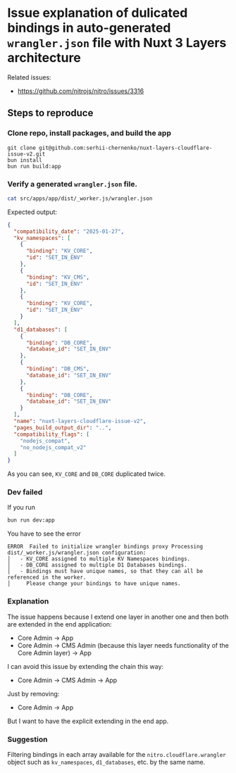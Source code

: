 # Issue explanation of dulicated bindings in auto-generated `wrangler.json` file with Nuxt 3 Layers architecture

Related issues:

- https://github.com/nitrojs/nitro/issues/3316
 
## Steps to reproduce

### Clone repo, install packages, and build the app

```
git clone git@github.com:serhii-chernenko/nuxt-layers-cloudflare-issue-v2.git
bun install
bun run build:app
```

### Verify a generated `wrangler.json` file.

```bash
cat src/apps/app/dist/_worker.js/wrangler.json
```

Expected output:
```json
{
  "compatibility_date": "2025-01-27",
  "kv_namespaces": [
    {
      "binding": "KV_CORE",
      "id": "SET_IN_ENV"
    },
    {
      "binding": "KV_CMS",
      "id": "SET_IN_ENV"
    },
    {
      "binding": "KV_CORE",
      "id": "SET_IN_ENV"
    }
  ],
  "d1_databases": [
    {
      "binding": "DB_CORE",
      "database_id": "SET_IN_ENV"
    },
    {
      "binding": "DB_CMS",
      "database_id": "SET_IN_ENV"
    },
    {
      "binding": "DB_CORE",
      "database_id": "SET_IN_ENV"
    }
  ],
  "name": "nuxt-layers-cloudflare-issue-v2",
  "pages_build_output_dir": "..",
  "compatibility_flags": [
    "nodejs_compat",
    "no_nodejs_compat_v2"
  ]
}
```

As you can see, `KV_CORE` and `DB_CORE` duplicated twice.

### Dev failed

If you run
```bash
bun run dev:app
```
You have to see the error
```
ERROR  Failed to initialize wrangler bindings proxy Processing dist/_worker.js/wrangler.json configuration:
│   - KV_CORE assigned to multiple KV Namespaces bindings.
│   - DB_CORE assigned to multiple D1 Databases bindings.
│   - Bindings must have unique names, so that they can all be referenced in the worker.
│     Please change your bindings to have unique names.
```

### Explanation

The issue happens because I extend one layer in another one and then both are extended in the end application:

- Core Admin → App
- Core Admin → CMS Admin (because this layer needs functionality of the Core Admin layer) → App

I can avoid this issue by extending the chain this way:

- Core Admin → CMS Admin → App

Just by removing:

- Core Admin → App

But I want to have the explicit extending in the end app.

### Suggestion

Filtering bindings in each array available for the `nitro.cloudflare.wrangler` object such as `kv_namespaces`, `d1_databases`, etc. by the same name.
